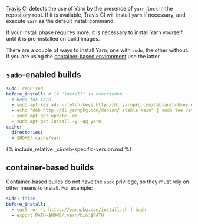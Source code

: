 [Travis CI](https://travis-ci.org/) detects the use of Yarn by the presence of `yarn.lock` in the repository root.
If it is available, Travis CI will install `yarn` if necessary, and execute `yarn` as the default install command.

If your install phase requires more, it is necessary to install Yarn yourself until it is pre-installed on build images.

There are a couple of ways to install Yarn; one with `sudo`, the other without.
If you are using the [container-based environment](https://docs.travis-ci.com/user/ci-environment/#Virtualization-environments)
use the latter.

## `sudo`-enabled builds

```yml
sudo: required
before_install: # if "install" is overridden
  # Repo for Yarn
  - sudo apt-key adv --fetch-keys http://dl.yarnpkg.com/debian/pubkey.gpg
  - echo "deb http://dl.yarnpkg.com/debian/ stable main" | sudo tee /etc/apt/sources.list.d/yarn.list
  - sudo apt-get update -qq
  - sudo apt-get install -y -qq yarn
cache:
  directories:
  - $HOME/.cache/yarn
```

{% include_relative _ci/deb-specific-version.md %}

## container-based builds

Container-based builds do not have the `sudo` privilege, so they must rely on other means to install.
For example:

```yaml
sudo: false
before_install:
  - curl -o- -L https://yarnpkg.com/install.sh | bash
  - export PATH=$HOME/.yarn/bin:$PATH
```
